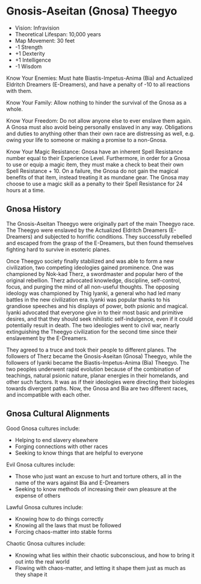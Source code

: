 # Gnosis-Aseitan (Gnosa) Theegyo

- Vision: Infravision
- Theoretical Lifespan: 10,000 years
- Map Movement: 30 feet
- -1 Strength
- +1 Dexterity
- +1 Intelligence
- -1 Wisdom

Know Your Enemies: Must hate Biastis-Impetus-Anima (Bia) and Actualized Eldritch Dreamers (E-Dreamers), and have a penalty of -10 to all reactions with them.

Know Your Family: Allow nothing to hinder the survival of the Gnosa as a whole.

Know Your Freedom: Do not allow anyone else to ever enslave them again. A Gnosa must also avoid being personally enslaved in any way. Obligations and duties to anything other than their own race are distressing as well, e.g. owing your life to someone or making a promise to a non-Gnosa.

Know Your Magic Resistance: Gnosa have an inherent Spell Resistance number equal to their Experience Level. Furthermore, in order for a Gnosa to use or equip a magic item, they must make a check to beat their own Spell Resistance + 10. On a failure, the Gnosa do not gain the magical benefits of that item, instead treating it as mundane gear. The Gnosa may choose to use a magic skill as a penalty to their Spell Resistance for 24 hours at a time.

## Gnosa History

The Gnosis-Aseitan Theegyo were originally part of the main Theegyo race. The Theegyo were enslaved by the Actualized Eldritch Dreamers (E-Dreamers) and subjected to horrific conditions. They successfully rebelled and escaped from the grasp of the E-Dreamers, but then found themselves fighting hard to survive in esoteric planes.

Once Theegyo society finally stabilized and was able to form a new civilization, two competing ideologies gained prominence. One was championed by Nok-kad Therz, a swordmaster and popular hero of the original rebellion. Therz advocated knowledge, discipline, self-control, focus, and purging the mind of all non-useful thoughts. The opposing ideology was championed by Thig Iyanki, a general who had led many battles in the new civilization era. Iyanki was popular thanks to his grandiose speeches and his displays of power, both psionic and magical. Iyanki advocated that everyone give in to their most basic and primitive desires, and that they should seek nihilistic self-indulgence, even if it could potentially result in death. The two ideologies went to civil war, nearly extinguishing the Theegyo civilization for the second time since their enslavement by the E-Dreamers.

They agreed to a truce and took their people to different planes. The followers of Therz became the Gnosis-Aseitan (Gnosa) Theegyo, while the followers of Iyanki became the Biastis-Impetus-Anima (Bia) Theegyo. The two peoples underwent rapid evolution because of the combination of teachings, natural psionic nature, planar energies in their homelands, and other such factors. It was as if their ideologies were directing their biologies towards divergent paths. Now, the Gnosa and Bia are two different races, and incompatible with each other.

## Gnosa Cultural Alignments

Good Gnosa cultures include:

- Helping to end slavery elsewhere
- Forging connections with other races
- Seeking to know things that are helpful to everyone

Evil Gnosa cultures include:

- Those who just want an excuse to hurt and torture others, all in the name of the wars against Bia and E-Dreamers
- Seeking to know methods of increasing their own pleasure at the expense of others

Lawful Gnosa cultures include:

- Knowing how to do things correctly
- Knowing all the laws that must be followed
- Forcing chaos-matter into stable forms

Chaotic Gnosa cultures include:

- Knowing what lies within their chaotic subconscious, and how to bring it out into the real world
- Flowing with chaos-matter, and letting it shape them just as much as they shape it
